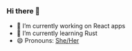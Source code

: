 ### Hi there 👋

- 🔭 I’m currently working on React apps
- 🌱 I’m currently learning Rust
- 😄 Pronouns: [She/Her](http://pronoun.is/she)
